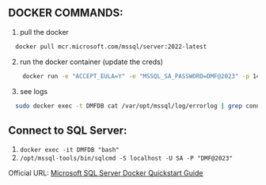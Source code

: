 
DOCKER COMMANDS:
----------------

1. pull the docker
  ```bash
    docker pull mcr.microsoft.com/mssql/server:2022-latest
```

2. run the docker container (update the creds)
```bash
    docker run -e "ACCEPT_EULA=Y" -e "MSSQL_SA_PASSWORD=DMF@2023" -p 1433:1433 --name DMFDB --hostname DMFDB -d mcr.microsoft.com/mssql/server:2022-latest
```
3. see logs
  ```bash
    sudo docker exec -t DMFDB cat /var/opt/mssql/log/errorlog | grep connection
  ```

Connect to SQL Server:
----------------------

1. ``` docker exec -it DMFDB "bash"  ```
2. ```/opt/mssql-tools/bin/sqlcmd -S localhost -U SA -P "DMF@2023"```

Official URL: [Microsoft SQL Server Docker Quickstart Guide](https://learn.microsoft.com/en-us/sql/linux/quickstart-install-connect-docker?view=sql-server-ver16&pivots=cs1-cmd)
